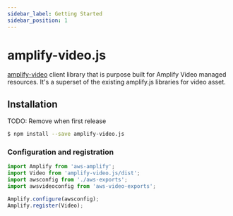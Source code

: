 ```yaml
---
sidebar_label: Getting Started
sidebar_position: 1
---
```


# amplify-video.js

[amplify-video](https://github.com/trackit/amplify-video.js) client library that is purpose built for Amplify Video managed resources. It's a superset of the existing amplify.js libraries for video asset.

## Installation

TODO: Remove when first release

```sh
$ npm install --save amplify-video.js
```

### Configuration and registration

```javascript
import Amplify from 'aws-amplify';
import Video from 'amplify-video.js/dist';
import awsconfig from './aws-exports';
import awsvideoconfig from 'aws-video-exports';

Amplify.configure(awsconfig);
Amplify.register(Video);
```